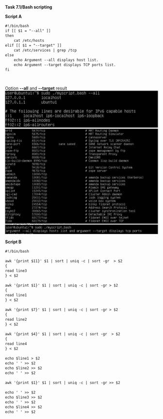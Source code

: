 **Task 7.1/Bash scripting**
<br>

**Script A**
<br>
```
#!/bin/bash
if [[ $1 = "--all" ]]
then
	cat /etc/hosts
elif [[ $1 = "--target" ]]
	cat /etc/services | grep /tcp
else
	echo Argument --all displays host list.
	echo Argument --target displays TCP ports list.
fi
```
<br>

Option **--all** and **--target** result
<br>
<img src="https://github.com/sofiiasss/DevOps_online_Kharkiv_2021Q2/blob/master/m7/images/1.jpg">
<br>
<img src="https://github.com/sofiiasss/DevOps_online_Kharkiv_2021Q2/blob/master/m7/images/2.jpg">
<br>
<img src="https://github.com/sofiiasss/DevOps_online_Kharkiv_2021Q2/blob/master/m7/images/without.jpg">
<br>

**Script B**
```
#!/bin/bash

awk '{print $11}' $1 | sort | uniq -c | sort -gr  > $2 
{
read line3
} < $2

awk '{print $1}' $1 | sort | uniq -c | sort -gr > $2
{
read line1
} < $2

awk '{print $7}' $1 | sort | uniq -c | sort -gr > $2
{
read line2
} < $2

awk '{print $4}' $1 | sort | uniq -c | sort -gr  > $2 
{
read line4
} < $2

echo $line1 > $2
echo ' ' >> $2
echo $line2 >> $2
echo ' ' >> $2

awk '{print $1}' $1 | sort | uniq -c | sort -gr >> $2

echo ' ' >> $2
echo $line3 >> $2
echo ' ' >> $2
echo $line4 >> $2
echo ' ' >> $2
```
<br>